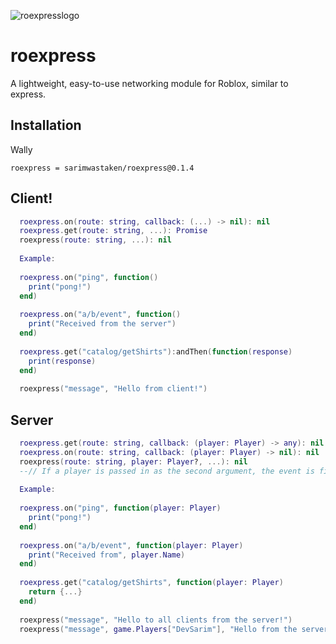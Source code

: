 ![roexpresslogo](https://user-images.githubusercontent.com/55910649/161210204-1c74c7cc-b365-496e-9c5c-537dd9f59c3b.png)
# roexpress

A lightweight, easy-to-use networking module for Roblox, similar to express. 

## Installation
Wally
```
roexpress = sarimwastaken/roexpress@0.1.4
```

## Client!

```lua
  roexpress.on(route: string, callback: (...) -> nil): nil
  roexpress.get(route: string, ...): Promise
  roexpress(route: string, ...): nil
  
  Example:
  
  roexpress.on("ping", function()
    print("pong!")
  end)
  
  roexpress.on("a/b/event", function()
    print("Received from the server")
  end)
  
  roexpress.get("catalog/getShirts"):andThen(function(response)
    print(response)
  end)
  
  roexpress("message", "Hello from client!")
```

## Server
```lua
  roexpress.get(route: string, callback: (player: Player) -> any): nil
  roexpress.on(route: string, callback: (player: Player) -> nil): nil
  roexpress(route: string, player: Player?, ...): nil 
  --// If a player is passed in as the second argument, the event is fired to that player, else, to all clients
  
  Example:
  
  roexpress.on("ping", function(player: Player)
    print("pong!")
  end)
  
  roexpress.on("a/b/event", function(player: Player)
    print("Received from", player.Name)
  end)
  
  roexpress.get("catalog/getShirts", function(player: Player)
    return {...}
  end)
  
  roexpress("message", "Hello to all clients from the server!")
  roexpress("message", game.Players["DevSarim"], "Hello from the server!")
```
